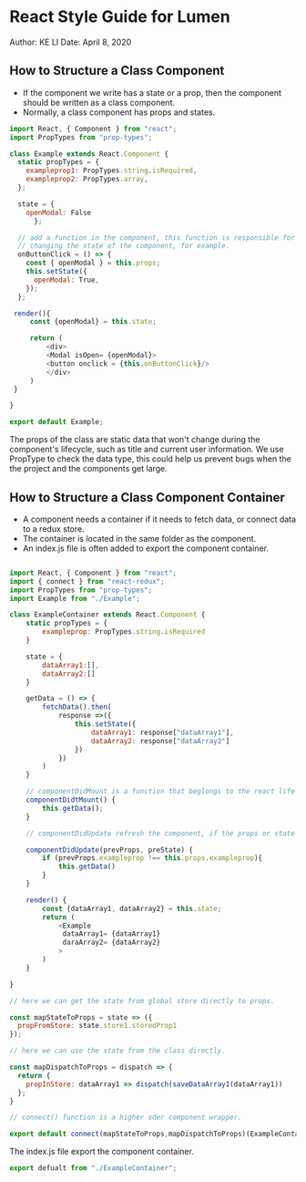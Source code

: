 # React Style Guide for Lumen

Author: KE LI
Date: April 8, 2020

## How to Structure a Class Component

- If the component we write has a state or a prop, then the component should be written as a class component.
- Normally, a class component has props and states.

```javascript
import React, { Component } from "react";
import PropTypes from "prop-types";

class Example extends React.Component {
  static propTypes = {
    exampleprop1: PropTypes.string.isRequired,
    exampleprop2: PropTypes.array,
  };

  state = {
    openModal: False
      };

  // add a function in the component, this function is responsible for
  // changing the state of the component, for example.
  onButtonClick = () => {
    const { openModal } = this.props;
    this.setState({
      openModal: True,
    });
  };

 render(){
     const {openModal} = this.state;

     return (
         <div>
         <Modal isOpen= {openModal}>
         <button onclick = {this.onButtonClick}/>
         </div>
     )
 }

}

export default Example;

```

The props of the class are static data that won't change during the component's lifecycle, such as title and current user information. We use PropType to check the data type, this could help us prevent bugs when the the project and the components get large.

## How to Structure a Class Component Container

- A component needs a container if it needs to fetch data, or connect data to a redux store.
- The container is located in the same folder as the component.
- An index.js file is often added to export the component container.

```javascript

import React, { Component } from "react";
import { connect } from "react-redux";
import PropTypes from "prop-types";
import Example from "./Example";

class ExampleContainer extends React.Component {
    static propTypes = {
        exampleprop: PropTypes.string.isRequired
    }

    state = {
        dataArray1:[],
        dataArray2:[]
    }

    getData = () => {
        fetchData().then(
            response =>({
                this.setState({
                    dataArray1: response["dataArray1"],
                    dataArray2: response["dataArray2"]
                })
            })
        )
    }

    // componentDidMount is a function that beglongs to the react life cycle, all the data fetching from the Internet goes here.
    componentDidtMount() {
        this.getData();
    }

    // componentDidUpdate refresh the component, if the props or state changes. This function could be used, for example, when something in the global state is changed, and the children components need to update accordingly as well.

    componentDidUpdate(prevProps, preState) {
        if (prevProps.exampleprop !== this.props.exampleprop){
            this.getData()
        }
    }

    render() {
        const {dataArray1, dataArray2} = this.state;
        return (
            <Example
             dataArray1= {dataArray1}
             daraArray2= {dataArray2}
            >
        )
    }

}

// here we can get the state from global store directly to props.

const mapStateToProps = state => ({
  propFromStore: state.store1.storedProp1
});

// here we can use the state from the class directly.

const mapDispatchToProps = dispatch => {
  return {
    propInStore: dataArray1 => dispatch(saveDataArray1(dataArray1))
  };
}

// connect() function is a higher oder component wrapper.

export default connect(mapStateToProps,mapDispatchToProps)(ExampleContainer);

```

The index.js file export the component container.

```javascript
export defualt from "./ExampleContainer";
```
